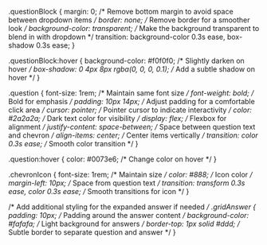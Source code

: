 .questionBlock {
  margin: 0; /* Remove bottom margin to avoid space between dropdown items */
  border: none; /* Remove border for a smoother look */
  background-color: transparent; /* Make the background transparent to blend in with dropdown */
  transition: background-color 0.3s ease, box-shadow 0.3s ease;
}

.questionBlock:hover {
  background-color: #f0f0f0; /* Slightly darken on hover */
  box-shadow: 0 4px 8px rgba(0, 0, 0, 0.1); /* Add a subtle shadow on hover */
}

.question {
  font-size: 1rem; /* Maintain same font size */
  font-weight: bold; /* Bold for emphasis */
  padding: 10px 14px; /* Adjust padding for a comfortable click area */
  cursor: pointer; /* Pointer cursor to indicate interactivity */
  color: #2a2a2a; /* Dark text color for visibility */
  display: flex; /* Flexbox for alignment */
  justify-content: space-between; /* Space between question text and chevron */
  align-items: center; /* Center items vertically */
  transition: color 0.3s ease; /* Smooth color transition */
}

.question:hover {
  color: #0073e6; /* Change color on hover */
}

.chevronIcon {
  font-size: 1rem; /* Maintain size */
  color: #888; /* Icon color */
  margin-left: 10px; /* Space from question text */
  transition: transform 0.3s ease, color 0.3s ease; /* Smooth transitions for icon */
}

/* Add additional styling for the expanded answer if needed */
.gridAnswer {
  padding: 10px; /* Padding around the answer content */
  background-color: #fafafa; /* Light background for answers */
  border-top: 1px solid #ddd; /* Subtle border to separate question and answer */
}
